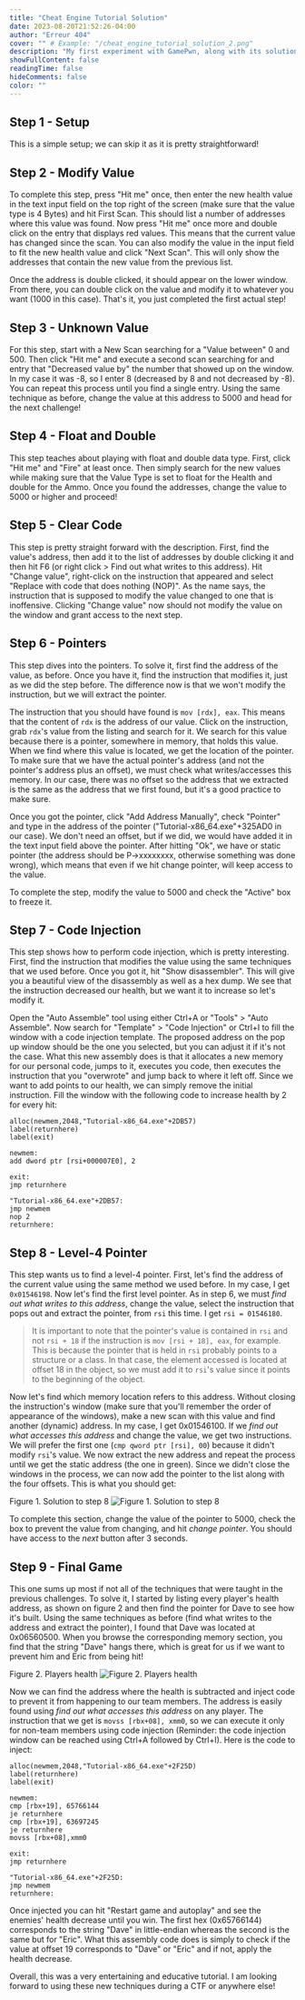 ```yaml
---
title: "Cheat Engine Tutorial Solution"
date: 2023-08-20T21:52:26-04:00
author: "Erreur 404"
cover: "" # Example: "/cheat_engine_tutorial_solution_2.png"
description: "My first experiment with GamePwn, along with its solutions"
showFullContent: false
readingTime: false
hideComments: false
color: ""
---
```

## Step 1 - Setup
This is a simple setup; we can skip it as it is pretty straightforward!

## Step 2 - Modify Value
To complete this step, press "Hit me" once, then enter the new health value in the text input field on the top right of the screen (make sure that the value type is 4 Bytes) and hit First Scan. This should list a number of addresses where this value was found. Now press "Hit me" once more and double click on the entry that displays red values. This means that the current value has changed since the scan. You can also modify the value in the input field to fit the new health value and click "Next Scan". This will only show the addresses that contain the new value from the previous list.

Once the address is double clicked, it should appear on the lower window. From there, you can double click on the value and modify it to whatever you want (1000 in this case). That's it, you just completed the first actual step!

## Step 3 - Unknown Value
For this step, start with a New Scan searching for a "Value between" 0 and 500. Then click "Hit me" and execute a second scan searching for and entry that "Decreased value by" the number that showed up on the window. In my case it was -8, so I enter 8 (decreased by 8 and not decreased by -8).  You can repeat this process until you find a single entry. Using the same technique as before, change the value at this address to 5000 and head for the next challenge!

## Step 4 - Float and Double
This step teaches about playing with float and double data type. First, click "Hit me" and "Fire" at least once. Then simply search for the new values while making sure that the Value Type is set to float for the Health and double for the Ammo. Once you found the addresses, change the value to 5000 or higher and proceed!

## Step 5 - Clear Code
This step is pretty straight forward with the description. First, find the value's address, then add it to the list of addresses by double clicking it and then hit F6 (or right click > Find out what writes to this address). Hit "Change value", right-click on the instruction that appeared and select "Replace with code that does nothing (NOP)". As the name says, the instruction that is supposed to modify the value changed to one that is inoffensive. Clicking "Change value" now should not modify the value on the window and grant access to the next step.

## Step 6 - Pointers
This step dives into the pointers. To solve it, first find the address of the value, as before. Once you have it, find the instruction that modifies it, just as we did the step before. The difference now is that we won't modify the instruction, but we will extract the pointer.

The instruction that you should have found is `mov [rdx], eax`. This means that the content of `rdx` is the address of our value. Click on the instruction, grab `rdx`'s value from the listing and search for it. We search for this value because there is a pointer, somewhere in memory, that holds this value. When we find where this value is located, we get the location of the pointer. To make sure that we have the actual pointer's address (and not the pointer's address plus an offset), we must check what writes/accesses this memory. In our case, there was no offset so the address that we extracted is the same as the address that we first found, but it's a good practice to make sure.

Once you got the pointer, click "Add Address Manually", check "Pointer" and type in the address of the pointer ("Tutorial-x86_64.exe"+325AD0 in our case). We don't need an offset, but if we did, we would have added it in the text input field above the pointer. After hitting "Ok", we have or static pointer (the address should be P->xxxxxxxx, otherwise something was done wrong), which means that even if we hit change pointer, will keep access to the value.

To complete the step, modify the value to 5000 and check the "Active" box to freeze it.

## Step 7 - Code Injection
This step shows how to perform code injection, which is pretty interesting. First, find the instruction that modifies the value using the same techniques that we used before. Once you got it, hit "Show disassembler". This will give you a beautiful view of the disassembly as well as a hex dump. We see that the instruction decreased our health, but we want it to increase so let's modify it. 

Open the "Auto Assemble" tool using either Ctrl+A or "Tools" > "Auto Assemble". Now search for "Template" > "Code Injection" or Ctrl+I to fill the window with a code injection template. The proposed address on the pop up window should be the one you selected, but you can adjust it if it's not the case. What this new assembly does is that it allocates a new memory for our personal code, jumps to it, executes you code, then executes the instruction that you "overwrote" and jump back to where it left off. Since we want to add points to our health, we can simply remove the initial instruction. Fill the window with the following code to increase health by 2 for every hit:

```assembly
alloc(newmem,2048,"Tutorial-x86_64.exe"+2DB57) 
label(returnhere)
label(exit)

newmem:
add dword ptr [rsi+000007E0], 2

exit:
jmp returnhere

"Tutorial-x86_64.exe"+2DB57:
jmp newmem
nop 2
returnhere:
```

## Step 8 - Level-4 Pointer
This step wants us to find a level-4 pointer. First, let's find the address of the current value using the same method we used before. In my case, I get `0x01546198`. Now let's find the first level pointer. As in step 6, we must _find out what writes to this address_, change the value, select the instruction that pops out and extract the pointer, from `rsi` this time. I get `rsi = 01546180`.

> It is important to note that the pointer's value is contained in `rsi` and not `rsi + 18` if the instruction is `mov [rsi + 18], eax`, for example. This is because the pointer that is held in `rsi` probably points to a structure or a class. In that case, the element accessed is located at offset 18 in the object, so we must add it to `rsi`'s value since it points to the beginning of the object.

Now let's find which memory location refers to this address. Without closing the instruction's window (make sure that you'll remember the order of appearance of the windows), make a new scan with this value and find another (dynamic) address. In my case, I get 0x01546100. If we _find out what accesses this address_ and change the value, we get two instructions. We will prefer the first one (`cmp qword ptr [rsi], 00`) because it didn't modify `rsi`'s value. We now extract the new address and repeat the process until we get the static address (the one in green). Since we didn't close the windows in the process, we can now add the pointer to the list along with the four offsets. This is what you should get:

Figure 1. Solution to step 8
![Figure 1. Solution to step 8](/images/cheat_engine_tutorial/cheat_engine_tutorial_solution_1.png)

To complete this section, change the value of the pointer to 5000, check the box to prevent the value from changing, and hit _change pointer_. You should have access to the _next_ button after 3 seconds.

## Step 9 - Final Game
This one sums up most if not all of the techniques that were taught in the previous challenges. To solve it, I started by listing every player's health address, as shown on figure 2 and then find the pointer for Dave to see how it's built. Using the same techniques as before (find what writes to the address and extract the pointer), I found that Dave was located at 0x06560500. When you browse the corresponding memory section, you find that the string "Dave" hangs there, which is great for us if we want to prevent him and Eric from being hit!

Figure 2. Players health
![Figure 2. Players health](/images/cheat_engine_tutorial/cheat_engine_tutorial_solution_2.png)

Now we can find the address where the health is subtracted and inject code to prevent it from happening to our team members. The address is easily found using _find out what accesses this address_ on any player. The instruction that we get is `movss [rbx+08], xmm0`, so we can execute it only for non-team members using code injection (Reminder: the code injection window can be reached using Ctrl+A followed by Ctrl+I). Here is the code to inject:

```assembly
alloc(newmem,2048,"Tutorial-x86_64.exe"+2F25D) 
label(returnhere)
label(exit)

newmem:
cmp [rbx+19], 65766144
je returnhere
cmp [rbx+19], 63697245
je returnhere
movss [rbx+08],xmm0

exit:
jmp returnhere

"Tutorial-x86_64.exe"+2F25D:
jmp newmem
returnhere:
```

Once injected you can hit "Restart game and autoplay" and see the enemies' health decrease until you win. The first hex (0x65766144) corresponds to the string "Dave" in little-endian whereas the second is the same but for "Eric". What this assembly code does is simply to check if the value at offset 19 corresponds to "Dave" or "Eric" and if not, apply the health decrease.

Overall, this was a very entertaining and educative tutorial. I am looking forward to using these new techniques during a CTF or anywhere else!
